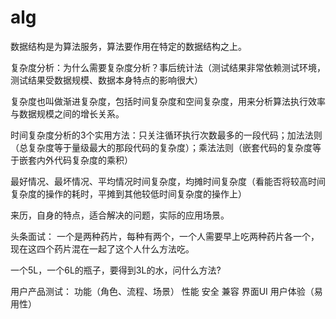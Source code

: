 # alg

数据结构是为算法服务，算法要作用在特定的数据结构之上。

复杂度分析：为什么需要复杂度分析？事后统计法（测试结果非常依赖测试环境，测试结果受数据规模、数据本身特点的影响很大）

复杂度也叫做渐进复杂度，包括时间复杂度和空间复杂度，用来分析算法执行效率与数据规模之间的增长关系。

时间复杂度分析的3个实用方法：只关注循环执行次数最多的一段代码；加法法则（总复杂度等于量级最大的那段代码的复杂度）；乘法法则（嵌套代码的复杂度等于嵌套内外代码复杂度的乘积）

最好情况、最坏情况、平均情况时间复杂度，均摊时间复杂度（看能否将较高时间复杂度的操作的耗时，平摊到其他较低时间复杂度的操作上）


来历，自身的特点，适合解决的问题，实际的应用场景。



头条面试：
一个是两种药片，每种有两个，一个人需要早上吃两种药片各一个，现在这四个药片混在一起了这个人什么方法吃。

一个5L，一个6L的瓶子，要得到3L的水，问什么方法?


用户产品测试：
 功能（角色、流程、场景）
 性能
 安全
 兼容
 界面UI
 用户体验（易用性）
